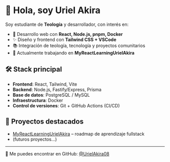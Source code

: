 # 👋 Hola, soy Uriel Akira

Soy estudiante de **Teología** y desarrollador, con interés en:

- 🌱 Desarrollo web con **React, Node.js, pnpm, Docker**
- ✨ Diseño y frontend con **Tailwind CSS + VSCode**
- 📚 Integración de teología, tecnología y proyectos comunitarios
- 🚀 Actualmente trabajando en **MyReactLearningUrielAkira**

## 🛠️ Stack principal
- **Frontend**: React, Tailwind, Vite
- **Backend**: Node.js, Fastify/Express, Prisma
- **Base de datos**: PostgreSQL / MySQL
- **Infraestructura**: Docker
- **Control de versiones**: Git + GitHub Actions (CI/CD)

## 📌 Proyectos destacados
- [MyReactLearningUrielAkira](https://github.com/UrielAkira08/MyReactLearningUrielAkira) – roadmap de aprendizaje fullstack
- (futuros proyectos…)

---
💬 Me puedes encontrar en GitHub: [@UrielAkira08](https://github.com/UrielAkira08)
